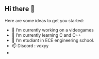## Hi there 👋


 

Here are some ideas to get you started:

- 🔭 I’m currently working on a videogames
- 🌱 I’m currently learning C and C++
- 👯 I’m etudiant in ECE engineering school.
- 📫 Discord : voxyy
- 





